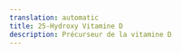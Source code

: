 ```yaml
---
translation: automatic
title: 25-Hydroxy Vitamine D
description: Précurseur de la vitamine D
---
```


